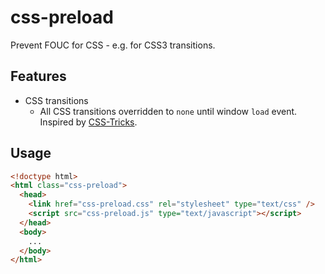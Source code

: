 css-preload
=======================

Prevent FOUC for CSS - e.g. for CSS3 transitions.

## Features
* CSS transitions
  * All CSS transitions overridden to `none` until window `load` event. Inspired by [CSS-Tricks](http://css-tricks.com/transitions-only-after-page-load/).

## Usage

```html
<!doctype html>
<html class="css-preload">
  <head>
    <link href="css-preload.css" rel="stylesheet" type="text/css" />
    <script src="css-preload.js" type="text/javascript"></script>
  </head>
  <body>
    ...
  </body>
</html>
```
